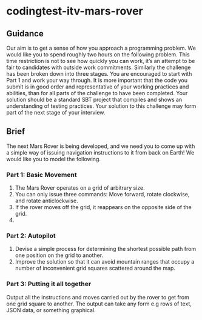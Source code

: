 # codingtest-itv-mars-rover

## Guidance
Our aim is to get a sense of how you approach a programming problem.
We would like you to spend roughly two hours on the following problem. This time restriction
is not to see how quickly you can work, it’s an attempt to be fair to candidates with outside
work commitments.
Similarly the challenge has been broken down into three stages. You are encouraged to start
with Part 1 and work your way through. It is more important that the code you submit is in
good order and representative of your working practices and abilities, than for all parts of the
challenge to have been completed.
Your solution should be a standard SBT project that compiles and shows an understanding
of testing practices.
Your solution to this challenge may form part of the next stage of your interview.

## Brief
The next Mars Rover is being developed, and we need you to come up with a simple way of
issuing navigation instructions to it from back on Earth!
We would like you to model the following.

### Part 1: Basic Movement
1. The Mars Rover operates on a grid of arbitrary size.
2. You can only issue three commands: Move forward, rotate clockwise, and rotate
anticlockwise.
3. If the rover moves off the grid, it reappears on the opposite side of the grid.
4. 
### Part 2: Autopilot
1. Devise a simple process for determining the shortest possible path from one position
on the grid to another.
2. Improve the solution so that it can avoid mountain ranges that occupy a number of
inconvenient grid squares scattered around the map.

### Part 3: Putting it all together
Output all the instructions and moves carried out by the rover to get from one grid square to
another. The output can take any form e.g rows of text, JSON data, or something graphical.
